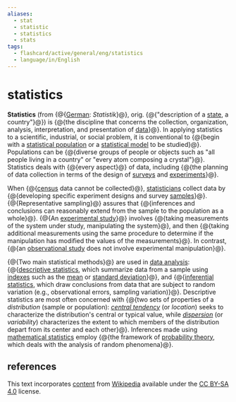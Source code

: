 ```yaml
---
aliases:
  - stat
  - statistic
  - statistics
  - stats
tags:
  - flashcard/active/general/eng/statistics
  - language/in/English
---
```


# statistics

__Statistics__ (from {@{[German](german%20language.md): _Statistik_}@}, orig. {@{"description of a [state](state%20(polity).md), a country"}@}) is {@{the discipline that concerns the collection, organization, analysis, interpretation, and presentation of [data](data.md)}@}. In applying statistics to a scientific, industrial, or social problem, it is conventional to {@{begin with a [statistical population](statistical%20population.md) or a [statistical model](statistical%20model.md) to be studied}@}. Populations can be {@{diverse groups of people or objects such as "all people living in a country" or "every atom composing a crystal"}@}. Statistics deals with {@{every aspect}@} of data, including {@{the planning of data collection in terms of the design of [surveys](survey%20methodology.md) and [experiments](design%20of%20experiments.md)}@}. <!--SR:!2028-07-29,1109,350!2028-07-10,1095,350!2027-06-27,781,330!2025-09-19,293,330!2027-05-27,761,330!2029-03-22,1293,350!2025-10-11,312,330-->

When {@{[census](census.md) data cannot be collected}@}, [statisticians](statistician.md) collect data by {@{developing specific experiment designs and survey [samples](sampling%20(statistics).md)}@}. {@{Representative sampling}@} assures that {@{inferences and conclusions can reasonably extend from the sample to the population as a whole}@}. {@{An [experimental study](experiment.md)}@} involves {@{taking measurements of the system under study, manipulating the system}@}, and then {@{taking additional measurements using the same procedure to determine if the manipulation has modified the values of the measurements}@}. In contrast, {@{an [observational study](observational%20study.md) does not involve experimental manipulation}@}. <!--SR:!2028-07-30,1110,350!2028-06-19,1078,350!2029-05-08,1330,350!2026-09-29,555,310!2028-03-11,1000,350!2027-12-18,850,290!2028-10-10,1167,350!2027-09-14,761,357-->

{@{Two main statistical methods}@} are used in [data analysis](data%20analysis.md): {@{[descriptive statistics](descriptive%20statistics.md), which summarize data from a sample using [indexes](index%20(statistics).md) such as the [mean](mean.md) or [standard deviation](standard%20deviation.md)}@}, and {@{[inferential statistics](statistical%20inference.md), which draw conclusions from data that are subject to random variation (e.g., observational errors, sampling variation)}@}. Descriptive statistics are most often concerned with {@{two sets of properties of a _distribution_ (sample or population): _[central tendency](central%20tendency.md)_ (or _location_) seeks to characterize the distribution's central or typical value, while _[dispersion](statistical%20dispersion.md)_ (or _variability_) characterizes the extent to which members of the distribution depart from its center and each other}@}. Inferences made using [mathematical statistics](mathematical%20statistics.md) employ {@{the framework of [probability theory](probability%20theory.md), which deals with the analysis of random phenomena}@}. <!--SR:!2026-06-02,478,310!2029-04-19,1315,350!2026-06-01,477,310!2025-10-08,258,270!2028-02-21,985,350-->

## references

This text incorporates [content](https://en.wikipedia.org/wiki/statistics) from [Wikipedia](Wikipedia.md) available under the [CC BY-SA 4.0](https://creativecommons.org/licenses/by-sa/4.0/) license.
